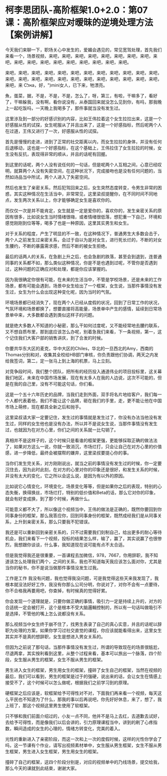 # 柯李思团队-高阶框架1.0+2.0：第07课：高阶框架应对暧昧的逆境处理方法【案例讲解】

今天我们来聊一下，职场关心中发生的，爱媚会遇见的，常见宽驾处理，首先我们来看一个，场景视频，来吧，来吧，来吧，来吧，来吧，来吧，来吧，来吧，来吧，来吧，来吧，来吧，来吧，来吧，来吧，来吧，来吧，来吧。

来吧，来吧，来吧，来吧，来吧，来吧，来吧，来吧，来吧，来吧，来吧，来吧，来吧，来吧，来吧，来吧，来吧，来吧，来吧，来吧，来吧，来吧，来吧，来吧，来吧，来 Сאלa，好，")mini女人，已下来，牠漂亮。

魚，蛋菜，据，不是，不是，不是，怎么了，呀，第三，有啦，干嘛多了，看好了，干嘛躲我，没有啊，看你说没有，从泰国回来就没怎么见到你，有吗，那我晚上一起吃饭吗，一天晚上我喝多了，那件事就当没有发生过。

这里涉及到一部分的好感识别的内容，比如王伟拉着这个女生拉拉出来，这是一个好感服从性的试探，女生呢服从了并且出来了，这是一个好感指标，然后呢两个人在过道，王伟又进行了一次，好感服从性的试探。

首先是慢慢的走进，进到了正常的社交距离以内，而女生拉拉的身体，并没有任何后退移动，这也是一个好感指标，在这个基础上，王伟拉住了女生拉拉的时候，女生没有反抗，表现得非常的顺从，并且的话呢有回握。

到这里的话呢，两个人没有说任何的一句话，但是呢两个人互相之间，心意已经叹明，就算两个人没有失密空间，在这种状况下，完成接吻也是没有任何问题的，当然如诗品当中所试，两个人进入了失密空间。

然后也发生了亲密关系，然后犯驾回来之后，女生突然态度转变，令男生非常的困惑，其实这种情况在生活当中，非常常见，这里梁叔提醒你，在不同时间不同地点，发生两次关系以上，你才能够确定女生是喜欢你的。

而仅仅一次是并不能肯定，女生就是一定是爱你的，喜欢你的，发生亲密关系的原因有很多，比如说女生当时情绪很嗨，或者情绪很低落，想犯重一下自己，环境和感觉刚刚到位等等，喝多了也是一种原因，这里其实男生和女生。

对于关系的程度，产生了明显的不一致，在这种情况下，普通男生大多数会击于，两个人之前发生过亲密关系，会过于自以为是对女生，进行死长烂的，不断的对女生腰约，不断的暴露需求感，然后不断的被女生拒绝。

最后的话两人的关系，在急剧上升之后，也会急剧的跌落，甚至会到退到，连普通同事的关系都不如，那么类似这种情况，你是不是也遇到过呢，不管你是否遇到过，这种问题的正确应对和处理，都是你应该掌握的。

因为我很确定你很有可能，在未来的生活当中，不管是学校场景，还是未来的工作场景，都有可能会遇到，场景中女生给出了一个框架，女生说，当那件事情没有发生过，女生为什么会出现这种变化呢，因为当时的气氛。

环境场景都已经消失了，现在两个人已经从度假的状况，回到了日常工作的状况，气氛环境和场景都换了，想要直接将高能量，场景单中产生的感情，延续到日常场景单中来，大多数都会遇到类似这样子的问题。

就是绝大多数人不知道的小秘密，那么干如何过度呢，又不能经常地去腰约联系，又不想自质布里，那到底应该怎么办呢，别着急我们来看，下一条视频，第一，这个记住我们大客户部的销售讲庆，到了合发的时候。

你要共华东大区的麦克，华中大区的Chiles，华北的一旦西北的Amy，西南的Thomas分别和对，收集其全校给HB部门审核，你负责跟他们协调，两天之内发给我签词，第二，定一张马上到上海的机票，马上立刻。

对竞争段时间，我们整个团队，把所有的经历投入通道伟业的项目投标里，这关幕我们地区，未来在中国市场发展，现在有太多人在我的人边说，这次不可能的，但是在我的自己里，没有不可能这句话，你们看。

这是一个五十六年历史的品牌，当我们走到外面，双手将名片地给客户，我们每一个人都代表着他，我们不能让这个品牌，砸在我们的手里，走，更不能让他在中国市场上萌修，现在都具全新之后和抛手。

这里梁叔请大家一定要记住，发生过的事情就是发生过了，你没有办法当他没有发生过，同样的女生他也是没有办法，所以并不是说女生说，当那件事情没有发生过，也就因为在对方心里，你们之间的关系就一比勾销了。

真相并不是这样子的，这个时候只是看谁的框架更强，更能够採取正确的做法法了，如果对方这么一说，你就一致消沉，市场烂打，只会让自己在对方心里的价值感，进一步降低，最终会被摆帮的嫌弃，这里梁叔要提心你的事。

当你们发生完关系，对方刚刚说出，就当之前的事情没有发生过的时候，你一定要沉住去，因为此时此刻，在对方的心里对你的印象还是很好，和发生关系的时候，并没有太大的变化，它之所以会这么说，是因为有以外的原因。

比如说它心情变化，环境变化，场景变化等等，但是如果你之后的表现，特别的心态失衡，换得换丝，市场烂打，特别的低价值和Beta的话，那么它对你的印象，就会有好变成换，到了那个时候，再做什么。

可能意义都不大了，所以像这个视频当中，王伟的做法是正确的，既然你要回到你同事身份的框架，那么我答应你，回到同事身份的框架，既然成经我们是从同事关系，上升到亲密关系，那么只要我不犯错误。

我还是可以重新回到亲密关系的，只不过需要我们刻制自己，给出更多的耐心等待机会，我们来看下一个视频，投标的结果怎么样，输了，赢了，其实说赢了也很惨烈，我想跟你谈谈，什么事，我知道现在说可能有点不太合适。

但是我觉得我还是很重要，一首课程去加微信，978，7667，你用辞职，我不知道该怎么处理我们两个，之间的关系，我也不知道每天我应该怎么面对你，尤其是当你的秘书，你不是说当做那件事情没发生过我。

工作是工作 我没有问题，我也觉得我没问题，可是我觉得这些天来我发现了，我根本就没法好好工作，我没有你那么公司分明，你说对了，对你不会有一点要待，你不合格我再要用吧，你查掉，有时候真的觉得好累。

你会发现一个道理就是，只要你做正确的事情，吸引力一定是持续上升的，对方的合适统一定会被打开，这个是根本不受大脑邏輯控制的，所以有一句话叫做吸引不是选择，不管他的嘴上怎么说都没有关系。

那么视频当中女生终于崩不住了，找男生表录了自己的真心实意，并且的话呢以辞职为处理的方案，如果你学习过社交直觉的课程，你应该就能看得出来，这里女生其实并不是真的想辞职，女生是想进入男女关系的。

但因为之前说了那句话，当那件事情没有发生过，所谓的导致现在的场景很尴尬，尽退两拿，其实按利看到这里，从整个过程来看，基本可以旅出一个脉落，四个阶段，女生服从男生的框架，女生不服从男生的框架。

男生进入女生的框架，男生用女生的框架，撞碎了女生自己的框架，当然在视频的最后，我们可以看到，男生的框架是过于的强硬，说出来的话，会让女生在情感上接受不了，这个时候可以怎么做呢，根据我们之前学习到的原理。

硬框架之后应该是，软框架给予可得性对不对，下面我们再来看一个视频，每天这么平民也不知道为了什么，那我的事以后再说吧，你先好好休息，来了，想了，我上班了，那这个视频这里男生使用了软框架。

只不够和我们前面介绍过的，小友一点不同，他并不是马上去红，去道歉去试好，去给予可得性，而是像我们以后会讲的，引力原理课程当中，讲到的刷了心疼指数，瞬间造成的女生的心理的，情绪方转变化，完美的着入。

光性的重新进入了亲密阶段，而这一次和上一次的度假时候，这样的光性你学会了吗，这一节课有个作业，请写出视频素材单中，女生服从男生框架，女生不服从男生框架，男生进入女生框架，男生用女生的框架。

撞碎了自己的框架，这四个阶段分别是，对应的视频单中的乃线场景，提交给我，那么今天的课就到此结束，谢谢大家。